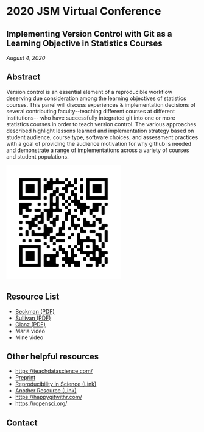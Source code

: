 # 2020 JSM Virtual Conference

## Implementing Version Control with Git as a Learning Objective in Statistics Courses

*August 4, 2020*

## Abstract

Version control is an essential element of a reproducible workflow deserving due consideration among the learning objectives of statistics courses. This panel will discuss experiences & implementation decisions of several contributing faculty--teaching different courses at different institutions-- who have successfully integrated git into one or more statistics courses in order to teach version control. The various approaches described highlight lessons learned and implementation strategy based on student audience, course type, software choices, and assessment practices with a goal of providing the audience motivation for why github is needed and demonstrate a range of implementations across a variety of courses and student populations.

![gh-pages for Repo: INSERT URL](QRcode.png)


## Resource List

  - [Beckman (PDF)]()
  - [Sullivan (PDF)]()
  - [Glanz (PDF)]()
  - Maria video
  - Mine video
  
## Other helpful resources
  - <https://teachdatascience.com/>
  - [Preprint](https://arxiv.org/abs/2001.01988)
  - [Reproducibility in Science (Link)](https://ropensci.github.io/reproducibility-guide/)
  - [Another Resource (Link)]()
  - <https://happygitwithr.com/>
  - <https://ropensci.org/>



## Contact


